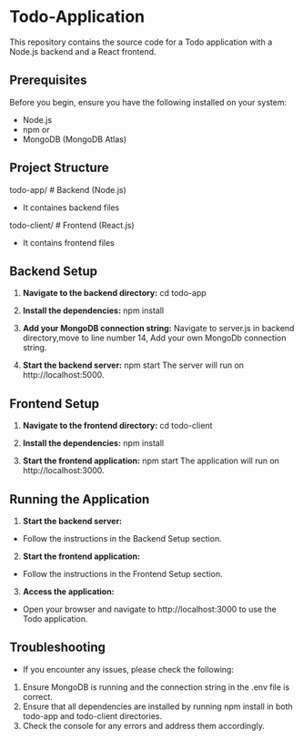 ﻿# Todo-Application

This repository contains the source code for a Todo application with a Node.js backend and a React frontend.

## Prerequisites
Before you begin, ensure you have the following installed on your system:

- Node.js 
- npm or 
- MongoDB (MongoDB Atlas)

## Project Structure

todo-app/ # Backend (Node.js)
- It containes backend files

todo-client/ # Frontend (React.js)
- It contains frontend files


## Backend Setup

1. **Navigate to the backend directory:**
   cd todo-app
   
2.  **Install the dependencies:**
   npm install

3. **Add your MongoDB connection string:**
   Navigate to server.js in backend directory,move to line number 14, Add your own MongoDb connection string. 
   
4. **Start the backend server:**
   npm start
   The server will run on http://localhost:5000.
   

## Frontend Setup
1. **Navigate to the frontend directory:**
   cd todo-client
   
2. **Install the dependencies:**
   npm install
   
3. **Start the frontend application:**
   npm start
   The application will run on http://localhost:3000.


## Running the Application
1. **Start the backend server:**

- Follow the instructions in the Backend Setup section.

2. **Start the frontend application:**

- Follow the instructions in the Frontend Setup section.

3. **Access the application:**

- Open your browser and navigate to http://localhost:3000 to use the Todo application.

## Troubleshooting
- If you encounter any issues, please check the following:

1. Ensure MongoDB is running and the connection string in the .env file is correct.
2. Ensure that all dependencies are installed by running npm install in both todo-app and todo-client directories.
3. Check the console for any errors and address them accordingly.

